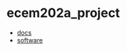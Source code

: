 # ecem202a_project

* [docs](docs)
* [software](https://github.com/Palantir2021/ecem202a_project/tree/main/software)



